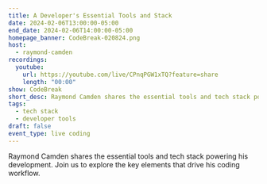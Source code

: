 ```yaml
---
title: A Developer's Essential Tools and Stack
date: 2024-02-06T13:00:00-05:00
end_date: 2024-02-06T14:00:00-05:00
homepage_banner: CodeBreak-020824.png
host:
  - raymond-camden
recordings:
  youtube:
    url: https://youtube.com/live/CPnqPGW1xTQ?feature=share
    length: "00:00"
show: CodeBreak
short_desc: Raymond Camden shares the essential tools and tech stack powering his development. Join us to explore the key elements that drive his coding workflow.
tags:
  - tech stack
  - developer tools
draft: false
event_type: live coding
---
```


Raymond Camden shares the essential tools and tech stack powering his development. Join us to explore the key elements that drive his coding workflow.
